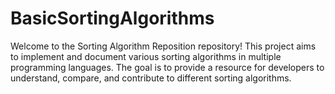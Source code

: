 # BasicSortingAlgorithms
Welcome to the Sorting Algorithm Reposition repository! This project aims to implement and document various sorting algorithms in multiple programming languages. The goal is to provide a resource for developers to understand, compare, and contribute to different sorting algorithms.
